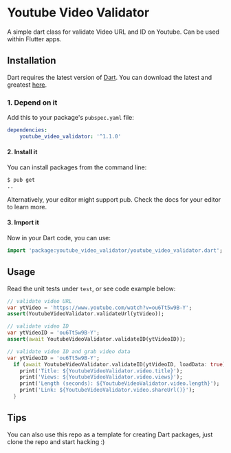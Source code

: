 # Youtube Video Validator

A simple dart class for validate Video URL and ID on Youtube. Can be used within Flutter apps.

## Installation

Dart requires the latest version of [Dart](https://www.dartlang.org/). You can download the latest and greatest [here](https://www.dartlang.org/tools/sdk#install).

### 1. Depend on it

Add this to your package's `pubspec.yaml` file:

```yaml
dependencies:
    youtube_video_validator: '^1.1.0'
```

#### 2. Install it

You can install packages from the command line:

```bash
$ pub get
..
```

Alternatively, your editor might support pub. Check the docs for your editor to learn more.

#### 3. Import it

Now in your Dart code, you can use:

```Dart
import 'package:youtube_video_validator/youtube_video_validator.dart';
```

## Usage

Read the unit tests under `test`, or see code example below:

```Dart
// validate video URL
var ytVideo = 'https://www.youtube.com/watch?v=ou6Tt5w9B-Y';
assert(YoutubeVideoValidator.validateUrl(ytVideo));
```

```Dart
// validate video ID
var ytVideoID = 'ou6Tt5w9B-Y';
assert(await YoutubeVideoValidator.validateID(ytVideoID));
```

```Dart
// validate video ID and grab video data
var ytVideoID = 'ou6Tt5w9B-Y';
  if (await YoutubeVideoValidator.validateID(ytVideoID, loadData: true)) {
    print('Title: ${YoutubeVideoValidator.video.title}');
    print('Views: ${YoutubeVideoValidator.video.views}');
    print('Length (seconds): ${YoutubeVideoValidator.video.length}');
    print('Link: ${YoutubeVideoValidator.video.shareUrl()}');
  }
```

## Tips

You can also use this repo as a template for creating Dart packages, just clone the repo and start hacking :)
